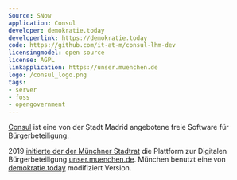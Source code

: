 ```yaml
---
Source: SNow
application: Consul
developer: demokratie.today
developerlink: https://demokratie.today
code: https://github.com/it-at-m/consul-lhm-dev
licensingmodel: open source
license: AGPL
linkapplication: https://unser.muenchen.de
logo: /consul_logo.png
tags:
- server
- foss
- opengovernment
---
```

[Consul](https://consuldemocracy.org) ist eine von der Stadt Madrid angebotene freie Software für Bürgerbeteiligung.

2019 [initierte der der Münchner Stadtrat](https://risi.muenchen.de/risi/dokument/v/5728776) die Plattform zur Digitalen Bürgerbeteiligung [unser.muenchen.de](https://unser.muenchen.de). 
München benutzt eine von [demokratie.today](https://demokratie.today) modifiziert Version.
